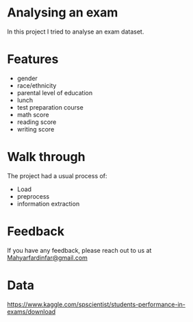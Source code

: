 # Analysing an exam
In this project I tried to analyse an exam dataset.

# Features
- gender 	
- race/ethnicity 	
- parental level of education 	
- lunch 	
- test preparation course 	
- math score 	
- reading score 	
- writing score

# Walk through
The project had a usual process of:
- Load
- preprocess
- information extraction

# Feedback
If you have any feedback, please reach out to us at Mahyarfardinfar@gmail.com

# Data
https://www.kaggle.com/spscientist/students-performance-in-exams/download
